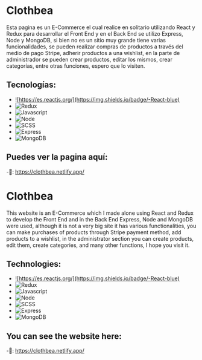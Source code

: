 # Clothbea

Esta pagina es un E-Commerce el cual realice en solitario utilizando React y Redux para desarrollar el Front End y en el Back End se utilizo Express, Node y MongoDB, si bien no es un sitio muy grande tiene varias funcionalidades, se pueden realizar compras de productos a través del medio de pago Stripe, adherir productos a una wishlist, en la parte de administrador se pueden crear productos, editar los mismos, crear categorías, entre otras funciones, espero que lo visiten.


## Tecnologías: 

- ![https://es.reactjs.org/](https://img.shields.io/badge/-React-blue)  
- ![Redux](https://img.shields.io/badge/-Redux-red)
- ![Javascript](https://img.shields.io/badge/-Javascript-yellow)
- ![Node](https://img.shields.io/badge/-Node-green)
- ![SCSS](https://img.shields.io/badge/-CSS-yellowgreen)
- ![Express](https://img.shields.io/badge/-Express-blue)
- ![MongoDB](https://img.shields.io/badge/-MongoDB-lightgrey)

## Puedes ver la pagina aquí:

-🔗: https://clothbea.netlify.app/


# Clothbea 

This website is an E-Commerce which I made alone using React and Redux to develop the Front End and in the Back End Express, Node and MongoDB were used, although it is not a very big site it has various functionalities, you can make purchases of products through Stripe payment method, add products to a wishlist, in the administrator section you can create products, edit them, create categories, and many other functions, I hope you visit it.

## Technologies: 

- ![https://es.reactjs.org/](https://img.shields.io/badge/-React-blue)  
- ![Redux](https://img.shields.io/badge/-Redux-red)
- ![Javascript](https://img.shields.io/badge/-Javascript-yellow)
- ![Node](https://img.shields.io/badge/-Node-green)
- ![SCSS](https://img.shields.io/badge/-CSS-yellowgreen)
- ![Express](https://img.shields.io/badge/-Express-blue)
- ![MongoDB](https://img.shields.io/badge/-MongoDB-lightgrey)

## You can see the website here:

-🔗: https://clothbea.netlify.app/


